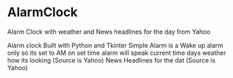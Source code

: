# AlarmClock
Alarm Clock with weather and News headlines for the day from Yahoo 

Alarm clock Built with Python and Tkinter
Simple Alarm is a Wake up alarm only so its set to AM 
on set time alarm will 
speak current time
days weather how its looking (Source is Yahoo)
News Headlines for the dat (Source is Yahoo)
